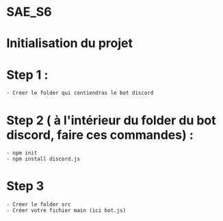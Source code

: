 # SAE_S6

# Initialisation du projet
  # Step 1 : 
    - Créer le folder qui contiendras le bot discord
    
  # Step 2 ( à l'intérieur du folder du bot discord, faire ces commandes) : 
    - npm init
    - npm install discord.js

  # Step 3 
    - Créer le folder src 
    - Créer votre fichier main (ici bot.js)

